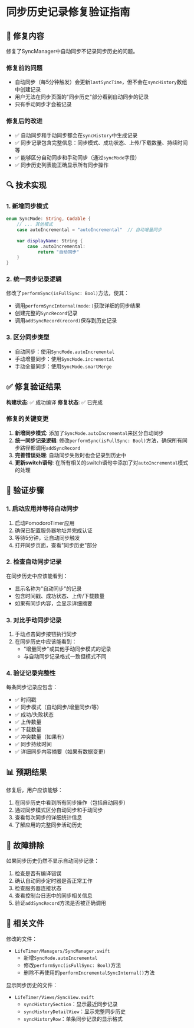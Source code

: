 # 同步历史记录修复验证指南

## 🔧 修复内容

修复了SyncManager中自动同步不记录同步历史的问题。

### 修复前的问题
- 自动同步（每5分钟触发）会更新`lastSyncTime`，但不会在`syncHistory`数组中创建记录
- 用户无法在同步页面的"同步历史"部分看到自动同步的记录
- 只有手动同步才会被记录

### 修复后的改进
- ✅ 自动同步和手动同步都会在`syncHistory`中生成记录
- ✅ 同步记录包含完整信息：同步模式、成功状态、上传/下载数量、持续时间等
- ✅ 能够区分自动同步和手动同步（通过`syncMode`字段）
- ✅ 同步历史列表能正确显示所有同步操作

## 🔍 技术实现

### 1. 新增同步模式
```swift
enum SyncMode: String, Codable {
    // ... 其他模式
    case autoIncremental = "autoIncremental"  // 自动增量同步
    
    var displayName: String {
        case .autoIncremental:
            return "自动同步"
    }
}
```

### 2. 统一同步记录逻辑
修改了`performSync(isFullSync: Bool)`方法，使其：
- 调用`performSyncInternal(mode:)`获取详细的同步结果
- 创建完整的`SyncRecord`记录
- 调用`addSyncRecord(record)`保存到历史记录

### 3. 区分同步类型
- 自动同步：使用`SyncMode.autoIncremental`
- 手动增量同步：使用`SyncMode.incremental`
- 手动全量同步：使用`SyncMode.smartMerge`

## ✅ 修复验证结果

**构建状态**: ✅ 成功编译
**修复状态**: ✅ 已完成

### 修复的关键变更
1. **新增同步模式**: 添加了`SyncMode.autoIncremental`来区分自动同步
2. **统一同步记录逻辑**: 修改`performSync(isFullSync: Bool)`方法，确保所有同步路径都调用`addSyncRecord`
3. **完善错误处理**: 自动同步失败时也会记录到历史中
4. **更新switch语句**: 在所有相关的switch语句中添加了对`autoIncremental`模式的处理

## 🧪 验证步骤

### 1. 启动应用并等待自动同步
1. 启动PomodoroTimer应用
2. 确保已配置服务器地址并完成认证
3. 等待5分钟，让自动同步触发
4. 打开同步页面，查看"同步历史"部分

### 2. 检查自动同步记录
在同步历史中应该能看到：
- 显示名称为"自动同步"的记录
- 包含时间戳、成功状态、上传/下载数量
- 如果有同步内容，会显示详细摘要

### 3. 对比手动同步记录
1. 手动点击同步按钮执行同步
2. 在同步历史中应该能看到：
   - "增量同步"或其他手动同步模式的记录
   - 与自动同步记录格式一致但模式不同

### 4. 验证记录完整性
每条同步记录应包含：
- ✅ 时间戳
- ✅ 同步模式（自动同步/增量同步/等）
- ✅ 成功/失败状态
- ✅ 上传数量
- ✅ 下载数量
- ✅ 冲突数量（如果有）
- ✅ 同步持续时间
- ✅ 详细同步内容摘要（如果有数据变更）

## 📊 预期结果

修复后，用户应该能够：
1. 在同步历史中看到所有同步操作（包括自动同步）
2. 通过同步模式区分自动同步和手动同步
3. 查看每次同步的详细统计信息
4. 了解应用的完整同步活动历史

## 🐛 故障排除

如果同步历史仍然不显示自动同步记录：
1. 检查是否有编译错误
2. 确认自动同步定时器是否正常工作
3. 检查服务器连接状态
4. 查看控制台日志中的同步相关信息
5. 验证`addSyncRecord`方法是否被正确调用

## 📝 相关文件

修改的文件：
- `LifeTimer/Managers/SyncManager.swift`
  - 新增`SyncMode.autoIncremental`
  - 修改`performSync(isFullSync: Bool)`方法
  - 删除不再使用的`performIncrementalSyncInternal()`方法

显示同步历史的文件：
- `LifeTimer/Views/SyncView.swift`
  - `syncHistorySection`：显示最近同步记录
  - `syncHistoryDetailView`：显示完整同步历史
  - `syncHistoryRow`：单条同步记录的显示格式
